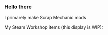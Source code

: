 ### Hello there
I primarely make Scrap Mechanic mods

My Steam Workshop items (this display is WIP):
<!-- WORKSHOP-SHOWCASE:START -->
<!-- WORKSHOP-SHOWCASE:END -->

